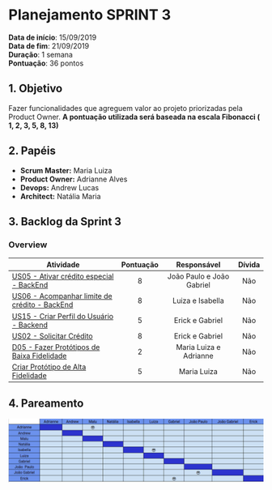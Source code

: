 # Planejamento SPRINT 3

**Data de início**: 15/09/2019 <br/>
**Data de fim**: 21/09/2019 <br/>
**Duração**: 1 semana <br/>
**Pontuação**: 36 pontos 

## 1. Objetivo

Fazer funcionalidades que agreguem valor ao projeto priorizadas pela Product Owner. **A pontuação utilizada será baseada na escala Fibonacci ( 1, 2, 3, 5, 8, 13)**


## 2. Papéis 

* **Scrum Master:** Maria Luiza
* **Product Owner:** Adrianne Alves
* **Devops:** Andrew Lucas
* **Architect:** Natália Maria


## 3. Backlog da Sprint 3

### Overview
| Atividade | Pontuação | Responsável | Dívida |
| -------- | :----: | :----: | :----: |
| [US05 - Ativar crédito especial - BackEnd](https://github.com/fga-eps-mds/2019.2-Grupo2/issues/32) | 8 | João Paulo e João Gabriel | Não|
| [US06 - Acompanhar limite de crédito - BackEnd](https://github.com/fga-eps-mds/2019.2-Grupo2/issues/33) | 8 | Luiza e Isabella |Não |
| [US15 - Criar Perfil do Usuário - Backend](https://github.com/fga-eps-mds/2019.2-Grupo2/issues/31) | 5 | Erick e Gabriel |Não|
| [US02 - Solicitar Crédito](https://github.com/fga-eps-mds/2019.2-Grupo2/issues/30) | 8 | Erick e Gabriel  |Não|
| [D05 - Fazer Protótipos de Baixa Fidelidade](https://github.com/fga-eps-mds/2019.2-Over26/issues/12) | 2 | Maria Luiza e Adrianne  |Não|
| [Criar Protótipo de Alta Fidelidade ](https://github.com/fga-eps-mds/2019.2-Grupo2/issues/49) | 5 | Maria Luiza  |Não|

## 4. Pareamento
![](../../images/metrics_agile/pareamento_sprint3.png)